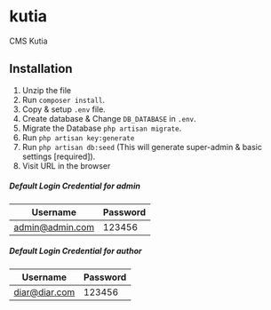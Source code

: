 # kutia

CMS Kutia 

## Installation
1. Unzip the file
2. Run `composer install`.
3. Copy & setup `.env` file.
4. Create database & Change `DB_DATABASE` in `.env`.
5. Migrate the Database `php artisan migrate`.
6. Run `php artisan key:generate`
7. Run `php artisan db:seed` (This will generate super-admin & basic settings [required]).
8. Visit URL in the browser

##### Default Login Credential for admin
| Username           | Password |
|--------------------|----------|
| admin@admin.com    | 123456   |

##### Default Login Credential for author
| Username           | Password |
|--------------------|----------|
| diar@diar.com      | 123456   |
